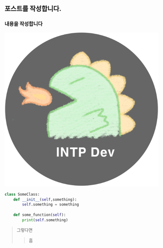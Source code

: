
## 포스트를 작성합니다.
### 내용을 작성합니다

![워터마크](image/water_mark.png)

```python
class SomeClass:
	def __init__(self,something):
		self.something = something

	def some_function(self):
		print(self.something)
```


> 그렇다면
>> 흠